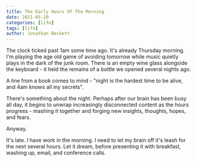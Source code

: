 ```yaml
---
title: The Early Hours Of The Morning
date: 2021-05-20
categories: [life]
tags: [life]
author: Jonathan Beckett
---
```


The clock ticked past 1am some time ago. It's already Thursday morning. I'm playing the age old game of avoiding tomorrow while music quietly plays in the dark of the junk room. There is an empty wine glass alongside the keyboard - it held the remains of a bottle we opened several nights ago.

A line from a book comes to mind - "night is the hardest time to be alive, and 4am knows all my secrets".

There's something about the night. Perhaps after our brain has been busy all day, it begins to unwrap increasingly disconnected content as the hours progress - mashing it together and forging new insights, thoughts, hopes, and fears.

Anyway.

It's late. I have work in the morning. I need to let my brain off it's leash for the next several hours. Let it dream, before presenting it with breakfast, washing up, email, and conference calls.